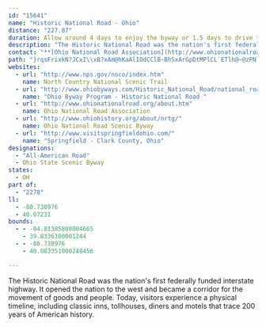```yaml
---
id: "15641"
name: "Historic National Road - Ohio"
distance: "227.87"
duration: Allow around 4 days to enjoy the byway or 1.5 days to drive the byway.
description: "The Historic National Road was the nation's first federally funded interstate highway.  It opened the nation to the west and became a corridor for the movement of goods and people. Today, visitors experience a physical timeline, including classic inns, tollhouses, diners and motels that trace 200 years of American history."
contact: "**[Ohio National Road Association](http://www.ohionationalroad.org)**  \r\n 937-324-7752  \r\n\r\n"
path: "}rqsFrixkN?JCxI\\xB?xAm@hKaAlIOdCClB~BhSxArGpDtMPlCL`ETlh@~@zPN`AtJtXbDzLrAfErBnErBrFNdAKx@aFzHaDjHmGbPk@xBMjA?z@bCtXO`Be@~AaBtDa@^YJeA?_G_AoAEgHrEcB`Bu@lBc@|CiA~U?rBn@rNr@lCbArBnAdA~PzJ|CjClDvDrFfIlAlCd@rBR~C?zFmArJhAh[XvVvAdYpA`MFxBWxBwB`Gk@`Co@xEIjCHfATpAfBnEZjAHl@?vA}Dnc@i@pDu@lB}B~DgEpI{K`Sk@zA]~AEpANrB`B~HFtAKfBO|@mCnJi@rDMpBGbCD~D~@fM?lBUxBcA`D{GtPuAfCqHdLu@bBy@dCe@rB]~BU`F_@bNi@fFi@vB_AfCmSva@cBhFo@dDmDtUoAdMc@jFExANrET`C\\dB`Ix\\d@~CfDhY^rE`BdLd@lEdAjHn@tBbCpDt@xAXfAb@`CJjCElEUfDi@fFCjAFxA~A|JPvDEzGUrIKjUDrCDf@pHpa@Z|B`I`dAl@pDtAvFf@dET`PN|E`AvZpAh[hAfwADpNE~HShJY`IiBxP_@hHq@rFSrE}@tk@ErGN`Gl@tHj@lEvH~\\bAdHd@`Hf@nU@hJhAvcARtHdBvV^fIVhKCzTD`R^vNfDn`Av@tHbLjq@lA|IIz@@jAv@zFzLdz@xB`NhNdYp@|@dBdA}@tn@c@`KYnD_AfIyApI{G`Xo@xCi@xCu@pG_AjL}@fNOfF?fD^vEr@|DrAvE~BvEnAdBnHrIv@rAhArC\\fBn@G\\FvE|An@t@XpAMzDsGdc@YfCi@rJIlIRzqAJ`EXrD`Fxd@ZdFFvEW|Gq@bH}AfH{BfHkA`D_@bBOhAi@jK_@EYF]dAuAnNOjD?bEf@lIZnRGzDaBpi@DfDx@vPDJXFDxFlAnq@p@lQLvGQjH]tFC~DDdBVdBn@bCt@|DHnCLrAHxIMnD_@xBm@lAeAbAXfAZxC`@lBZ`Dx@pn@n@nNd@`Dr@nI~BnPr@fJb@jBx@`AhCjAlAr@V`@`@pAjAk@RlE@pCLn@iBfMcChLiAxHm@jGKzG@bHlBj`@NrL_@bH}Cb_@KtB?bE?`EVnHbA`JfF|XhAfIRxCXlHcAtrAUrL]bJe@nHo@~Gs@lHiD~VsF`\\uBvNWtEIpGHhEVpE|@lHx@bEtHvXtTfv@bDhTe@ZrFv]rChVfFhx@vCr_@`@pAzBzEn@rCd@rD|Cd[dDxZBdEi@vZR`GP`D|@fIxKha@P`@xAjJvEq@HxBlDd\\xEr_@rAvFbAtBfCxHpAlGzJnp@lDvVNfDC~KQtEsBhUiA`FiEzNWrBKlBTfIv@~d@ZzCbBrJj@`Cr@rBnA|A|@`BTjAAfFDfAxEpS}DbAuA?YgDu@eFoHjv@iDn`@YrER|LdAJ]tHK~EH~_@n@|s@RnLTjEr@nKrBtQzM`pA|A`IrEpPd@t@tBnEhDfFjDxGhKnQxEvI|GfP~Ofb@INe@bJoAxLm@hIHrCRRCx@rBbA^z@?fAa@pASZEdAT~@^f@Xt@IzAYf@_Av@eC`AaBx@y@r@_AxAS|@?^Lh@j@bAX~@CxBi@`CvAxFNnCZlKfAnKIvBiArDUfBCfArAfMb@pPFnAR`@?`Qh@lb@I`F_EbWaEtUyDrVc@lDg@rIg@rC]~CQ`IDfFJj@JnIdDpb@r@`HXtEdB`ObA`G~@xD~D`MLz@{@jmAj@fAz@fAxLtMyAjFqGtRiBnDi@rAUdBExBF~@b@dCzBzFnClE|GzGre@vc@e@nBhCjInAtF\\lC^xG~Dlg@`AbQ@lJr@fI~CdRX\\^@`FjeBb@~Ht@lHxAbItA`Frc@jjArBbHbBrHrAdJt@lHbHx{@pAlKrCbRfVvvAdA`Jn@pJNpGBzHCjEeB`f@DxHPrGf@`G|BbNVbCX|Db@fLtAxh@VfETzNTrF|Bx]bExd@hAbOfD~_@x@vHbEhd@x@|ElBzI}@d@Ib@h@rIBlAgB`XI`DLlA~AnGXz@bAtAnAx@h@nX]`C{@rCOfADpATjAzDhHjInQ`JbQnFfLQlEGnK\\lFn@~Ed@zApCbDn@bAx@pBjA~Dx@hF\\~A~@xAx@`@tCpZpAxKx@nJxBlSfSrcBV`FKjE]rEuAbLU`Jd@fLdCtQ|C|QjKpr@tEtYtQv}@x@zGNxIIbD_@bE_AzFs@nBsDxM_ArFg@`FB`Ed@zF|UbzAx@hExAvJb@|BbBvFxAxD`BxFpBzJ`^~kBhSriAx@xCh@zA`AlBnIzNjCpFtCpJv@~Ez@tOb@ff@VxIl@`GjHd[xBh[_@zJEzDJdAdArFb@dApFfIbBbDn@dBx@xCbBnItCdLfCyArFnIx@dT?~GvAfP~@zDXfD?vB}@hJSr@UlDRd@@r@OfEO|AUjMErMYlMc@~]i@~WvD~Gb@~Ah@zDDrAEx@cCzLmBnIoAvDgBlDeRz\\oAxC{DrOiAlDiAxBiDbJy@rD]lCUrEKdGEtClCh[FlBGfAw@pDQ`@}AlB}D~D_@v@s@tBu@vDBXwCnPkC|MwQ~eA{@tFq@fGc@lFa@lKS`HThTfEjgAh@nKxAnPzOfpAbBnRR|F?tWCfGy@hYe@|Ho@~G}@zIo@`Ee@~CyArHmA~E}EnPiBhLi@bHsA?o@Po@d@i@`@_@n@YtAS|T[bUSr@wCrFYdHc@nEa@~BCr@jDtvADx[^rQ\\ZMhS[rzBh@pIt@vEdCnM|BlJ`GxWi@b@Kh@x@dGhCtWlBvON`CVhB`BjOvEj_@nAlK`Itq@bB_@~Bxb@h@tNXxd@d@~d@ArBm@vLiAfQyFvbA}AzJcHj^_@rCWtCiB~Z{IvdByC|e@gD|f@KdIJxDvApZhAjPD`FOlHwCzs@uAxd@}Cbv@oAlQeIzeAkDdc@a@nGAtAJvGxAtTXlGHrD?`F_A`l@CzGiCrtBaDn|BoCp|BmBdpBoAjcBEhBM\\WjWJ|Dc@te@R~E~BxWjJfjAdB`SvBtYr@btADj[r@|sADrMEfGw@hn@QfKo@lj@Y|M}@rr@yBhwARjc@^p`@NdWMpPLjJ@|Lx@v|@Rx^b@j[Pb`@NtJ?fLf@lf@Nl_@TnU?tNRtn@IdGi@zKyBtRs@hHc@fGY`HClHV|`@\\bKn@dI|E~_@d@nFb@rKt@zmBb@drBhBrpDb@`gA^x`@Xlo@^r\\JXv@liAj@xmAr@flBJp`@Kx@Rln@ClGYpWNdAi@zo@gIxxIyArkBkAhaB_CzcEA|Ph@|MxBp_@_e@fFbHnnApIfsAnQ`yCbA|QlCjc@n@tO`IvpEHfGEF?RdAln@bC~nAnAjt@TdIvClfBXtMNlAnAbq@KJ?\\NnRtD|`CJ`DJd@ZbRRhNGv@?bDpAzy@x@zd@fG`fEvFhvBbBde@z@~RlAxTJXHx@t@|Pl@hS~@~c@RnONfEnAzn@n@|SE~A@jD`An`@^nV`Aj_@LtJxBdaAh@b\\RtFlExwBfKfwFhAxf@~A~`AbAjc@|AfbAErANnYxAv}@nAto@PfQfApk@nAlm@pG`~DXfHXfC~@rEc@XOXbAlj@l@vc@PbHx@V]~DKfH`DrlBjB|oApExlAr@|SrB`pAnCv{AvDnbCZtHEfDbDfuBv@DWlH?|K^p\\bB~gArE`}Dv@pX~E`lAZfV@pNbCtgBXt]SxaHRrAOx[?rONb|BK`@MbC_@`Ek@rCJl@hAj@mErfBm@vYoAbc@gCfjAkBpwAG~GLlDu@z@p@rCVjDPfH|Ajq@t@hTl@rVIhBQjAuFnPYjBE`A^lHb@tS~Dzn@tWdoEfPfyCpI~yAbCje@jWpqFdFdcA|KtqBvCxfBf@b_@|IlbA|Etg@vCz\\jJj{AjAtUpAjShQr|CtAbTbCzb@vLl~B|Aj]XzAXj@n@ZxARhTdB|T[hStA~Hp@`QfErBl@lAl@rZ`Z^`AFx@Cv@}AtFgH~d@gChQq@tDmEnYc@jD?lHi@zAu@v@y@X}~@FsNRgCPn]bqJ`G||AjGddBVrCr@rChA`CxA|AxAz@bA^xBRlMA`CRhCl@hCbA`DhBlCdC~DxFbt@hkAT~@cBlAo@hAiDpMcA~BcV|[qZ~VoAj@iBXnDbu@l@nRhB~b@h@rIvB`g@`AjZpJrxBz]pqIpJzwBfg@voJlXfaFfAhOj@rLv@v^`@zZlEltBn@x`@lCbwAzOneEzFfwAbE~gAvFpwAbTtbG|IpjCxFp_BpFdeB~G~rB`LhuDdBpe@InAR~QhGlcB"
websites:
  - url: "http://www.nps.gov/noco/index.htm"
    name: North Country National Scenic Trail
  - url: "http://www.ohiobyways.com/Historic_National_Road/national_road_scenic_byway.htm"
    name: "Ohio Byway Program - Historic National Road "
  - url: "http://www.ohionationalroad.org/about.htm"
    name: Ohio National Road Association
  - url: "http://www.ohiohistory.org/about/nrtg/"
    name: Ohio National Road Scenic Byway
  - url: "http://www.visitspringfieldohio.com/"
    name: "Springfield - Clark County, Ohio"
designations:
  - "All-American Road"
  - Ohio State Scenic Byway
states:
  - OH
part of:
  - "2278"
ll:
  - -80.738976
  - 40.07231
bounds:
  - - -84.81385800004665
    - 39.8336300001244
  - - -80.738976
    - 40.083351000248456

---
```


The Historic National Road was the nation's first federally funded interstate highway.  It opened the nation to the west and became a corridor for the movement of goods and people. Today, visitors experience a physical timeline, including classic inns, tollhouses, diners and motels that trace 200 years of American history.
